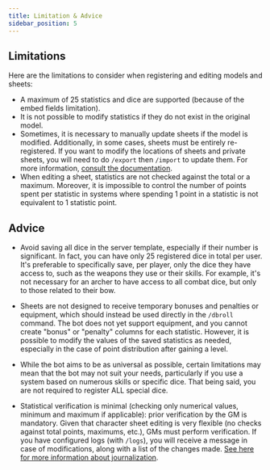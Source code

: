 ```yaml
---
title: Limitation & Advice
sidebar_position: 5
---
```


## Limitations
Here are the limitations to consider when registering and editing models and sheets:

- A maximum of 25 statistics and dice are supported (because of the embed fields limitation).
- It is not possible to modify statistics if they do not exist in the original model.
- Sometimes, it is necessary to manually update sheets if the model is modified. Additionally, in some cases, sheets must be entirely re-registered. If you want to modify the locations of sheets and private sheets, you will need to do `/export` then `/import` to update them. For more information, [consult the documentation](./import_export.md).
- When editing a sheet, statistics are not checked against the total or a maximum. Moreover, it is impossible to control the number of points spent per statistic in systems where spending 1 point in a statistic is not equivalent to 1 statistic point.

## Advice
- Avoid saving all dice in the server template, especially if their number is significant. In fact, you can have only 25 registered dice in total per user. It's preferable to specifically save, per player, only the dice they have access to, such as the weapons they use or their skills. For example, it's not necessary for an archer to have access to all combat dice, but only to those related to their bow.

- Sheets are not designed to receive temporary bonuses and penalties or equipment, which should instead be used directly in the `/dbroll` command. The bot does not yet support equipment, and you cannot create "bonus" or "penalty" columns for each statistic. However, it is possible to modify the values of the saved statistics as needed, especially in the case of point distribution after gaining a level.

- While the bot aims to be as universal as possible, certain limitations may mean that the bot may not suit your needs, particularly if you use a system based on numerous skills or specific dice. That being said, you are not required to register ALL special dice.

- Statistical verification is minimal (checking only numerical values, minimum and maximum if applicable): prior verification by the GM is mandatory. Given that character sheet editing is very flexible (no checks against total points, maximums, etc.), GMs must perform verification. If you have configured logs (with `/logs`), you will receive a message in case of modifications, along with a list of the changes made. [See here for more information about journalization](../config/logs.md).
